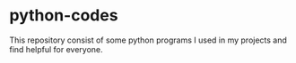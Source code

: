 # python-codes

This repository consist of some python programs I used in my projects and find helpful for everyone.
